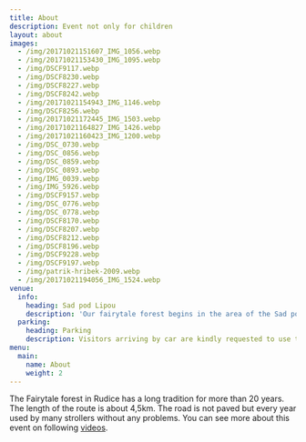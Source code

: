 ```yaml
---
title: About
description: Event not only for children
layout: about
images:
  - /img/20171021151607_IMG_1056.webp
  - /img/20171021153430_IMG_1095.webp
  - /img/DSCF9117.webp
  - /img/DSCF8230.webp
  - /img/DSCF8227.webp
  - /img/DSCF8242.webp
  - /img/20171021154943_IMG_1146.webp
  - /img/DSCF8256.webp
  - /img/20171021172445_IMG_1503.webp
  - /img/20171021164827_IMG_1426.webp
  - /img/20171021160423_IMG_1200.webp
  - /img/DSC_0730.webp
  - /img/DSC_0856.webp
  - /img/DSC_0859.webp
  - /img/DSC_0893.webp
  - /img/IMG_0039.webp
  - /img/IMG_5926.webp
  - /img/DSCF9157.webp
  - /img/DSC_0776.webp
  - /img/DSC_0778.webp
  - /img/DSCF8170.webp
  - /img/DSCF8207.webp
  - /img/DSCF8212.webp
  - /img/DSCF8196.webp
  - /img/DSCF9228.webp
  - /img/DSCF9197.webp
  - /img/patrik-hribek-2009.webp
  - /img/20171021194056_IMG_1524.webp
venue:
  info:
    heading: Sad pod Lipou
    description: 'Our fairytale forest begins in the area of the Sad pod Lipou areal, where it also ends. An unwritten tradition is that the children at the finish will get a snack, which they will later roast on the fire. '
  parking:
    heading: Parking
    description: Visitors arriving by car are kindly requested to use the car park. <a href="https://goo.gl/maps/EPPPv2R1ow9DStVRA">Google Maps</a> Parking is <strong>free</strong>.
menu:
  main:
    name: About
    weight: 2
---
```


The Fairytale forest in Rudice has a long tradition for more than 20 years.
The length of the route is about 4,5km.
The road is not paved but every year used by many strollers without any problems.
You can see more about this event on following [videos](https://youtube.com/playlist?list=PLfohfqLRYMDHG0lSzaMx9FADPa7Cm1HOc).
